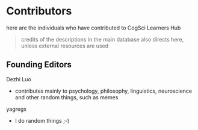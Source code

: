 # Contributors
here are the individuals who have contributed to CogSci Learners Hub
> credits of the descriptions in the main database also directs here, unless external resources are used

## Founding Editors
Dezhi Luo
* contributes mainly to psychology, philosophy, linguistics, neuroscience and other random things, such as memes

yagregx
* I do random things ;-)
